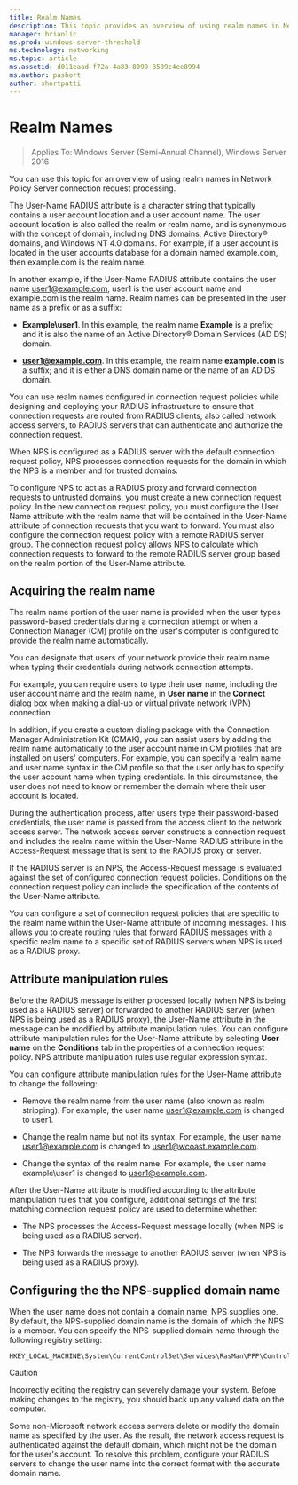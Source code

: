 ```yaml
---
title: Realm Names
description: This topic provides an overview of using realm names in Network Policy Server connection request processing in Windows Server 2016.
manager: brianlic
ms.prod: windows-server-threshold
ms.technology: networking
ms.topic: article
ms.assetid: d011eaad-f72a-4a83-8099-8589c4ee8994
ms.author: pashort 
author: shortpatti
---
```


# Realm Names

>Applies To: Windows Server (Semi-Annual Channel), Windows Server 2016


You can use this topic for an overview of using realm names in Network Policy Server connection request processing.

The User-Name RADIUS attribute is a character string that typically contains a user account location and a user account name. The user account location is also called the realm or realm name, and is synonymous with the concept of domain, including DNS domains, Active Directory® domains, and Windows NT 4.0 domains. For example, if a user account is located in the user accounts database for a domain named example.com, then example.com is the realm name.

In another example, if the User-Name RADIUS attribute contains the user name user1@example.com, user1 is the user account name and example.com is the realm name. Realm names can be presented in the user name as a prefix or as a suffix:

- **Example\user1**. In this example, the realm name **Example** is a prefix; and it is also the name of an Active Directory&reg; Domain Services \(AD DS\) domain.

- **user1@example.com**. In this example, the realm name **example.com** is a suffix; and it is either a DNS domain name or the name of an AD DS domain.

You can use realm names configured in connection request policies while designing and deploying your RADIUS infrastructure to ensure that connection requests are routed from RADIUS clients, also called network access servers, to RADIUS servers that can authenticate and authorize the connection request.

When NPS is configured as a RADIUS server with the default connection request policy, NPS processes connection requests for the domain in which the NPS is a member and for trusted domains.

To configure NPS to act as a RADIUS proxy and forward connection requests to untrusted domains, you must create a new connection request policy. In the new connection request policy, you must configure the User Name attribute with the realm name that will be contained in the User-Name attribute of connection requests that you want to forward. You must also configure the connection request policy with a remote RADIUS server group. The connection request policy allows NPS to calculate which connection requests to forward to the remote RADIUS server group based on the realm portion of the User-Name attribute.

## Acquiring the realm name

The realm name portion of the user name is provided when the user types password-based credentials during a connection attempt or when a Connection Manager (CM) profile on the user's computer is configured to provide the realm name automatically.

You can designate that users of your network provide their realm name when typing their credentials during network connection attempts.

For example, you can require users to type their user name, including the user account name and the realm name, in **User name** in the **Connect** dialog box when making a dial-up or virtual private network (VPN) connection.

In addition, if you create a custom dialing package with the Connection Manager Administration Kit (CMAK), you can assist users by adding the realm name automatically to the user account name in CM profiles that are installed on users' computers. For example, you can specify a realm name and user name syntax in the CM profile so that the user only has to specify the user account name when typing credentials. In this circumstance, the user does not need to know or remember the domain where their user account is located.

During the authentication process, after users type their password-based credentials, the user name is passed from the access client to the network access server. The network access server constructs a connection request and includes the realm name within the User-Name RADIUS attribute in the Access-Request message that is sent to the RADIUS proxy or server.

If the RADIUS server is an NPS, the Access-Request message is evaluated against the set of configured connection request policies. Conditions on the connection request policy can include the specification of the contents of the User-Name attribute.

You can configure a set of connection request policies that are specific to the realm name within the User-Name attribute of incoming messages. This allows you to create routing rules that forward RADIUS messages with a specific realm name to a specific set of RADIUS servers when NPS is used as a RADIUS proxy.

## Attribute manipulation rules

Before the RADIUS message is either processed locally (when NPS is being used as a RADIUS server) or forwarded to another RADIUS server (when NPS is being used as a RADIUS proxy), the User-Name attribute in the message can be modified by attribute manipulation rules. You can configure attribute manipulation rules for the User-Name attribute by selecting **User name** on the **Conditions** tab in the properties of a connection request policy. NPS attribute manipulation rules use regular expression syntax.

You can configure attribute manipulation rules for the User-Name attribute to change the following:

- Remove the realm name from the user name \(also known as realm stripping\). For example, the user name user1@example.com is changed to user1.

- Change the realm name but not its syntax. For example, the user name user1@example.com is changed to user1@wcoast.example.com.

- Change the syntax of the realm name. For example, the user name example\user1 is changed to user1@example.com.

After the User-Name attribute is modified according to the attribute manipulation rules that you configure, additional settings of the first matching connection request policy are used to determine whether:

- The NPS processes the Access-Request message locally (when NPS is being used as a RADIUS server).

- The NPS forwards the message to another RADIUS server (when NPS is being used as a RADIUS proxy).

## Configuring the the NPS-supplied domain name

When the user name does not contain a domain name, NPS supplies one. By default, the NPS-supplied domain name is the domain of which the NPS is a member. You can specify the NPS-supplied domain name through the following registry setting:

    
    HKEY_LOCAL_MACHINE\System\CurrentControlSet\Services\RasMan\PPP\ControlProtocols\BuiltIn\DefaultDomain
    

>[!CAUTION]
>Incorrectly editing the registry can severely damage your system. Before making changes to the registry, you should back up any valued data on the computer.

Some non-Microsoft network access servers delete or modify the domain name as specified by the user. As the result, the network access request is authenticated against the default domain, which might not be the domain for the user's account. To resolve this problem, configure your RADIUS servers to change the user name into the correct format with the accurate domain name.
